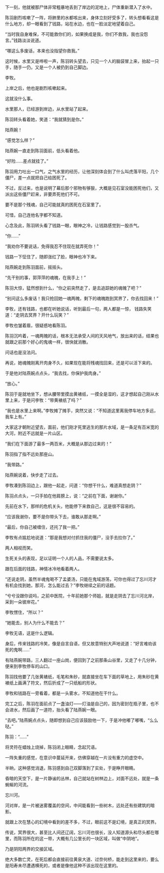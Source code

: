 下一刻，他就被那尸体非常粗暴地丢到了岸边的泥地上，尸体重新潜入了水中。

陈羽剧烈咳嗽了一阵，将肺里的水都咳出来，身体立刻好受多了，转头想看看这是什么地方，却一眼看到了钱路，站在水边，也在一脸淡定地望着自己。

“当时我自身难保，不可能救你们的，如果换成是我，你们不救我，我也没怨言。”钱路淡淡说道。

“哪这么多废话，本来也没指望你救我。”

这时候，水里又是哗啦一声，陈羽转头望去，只见一个人的脑袋冒上来，抬起一只手，随手一仍，又是一个人被扔到自己脚边。

李牧。

上岸之后，他也是剧烈咳嗽起来。

这就没什么事。

水里那人，已经游到岸边，从水里站了起来。

陈羽转头看着她，笑道：“我就猜到是你。”

陆燕婉！

“感觉怎么样？”

陆燕婉一直走到陈羽面前，低头看着他。

“好险……差点就挂了。”

陈羽用力吐出一口气，之气水里的经历，让他深刻体会到了什么叫虎落平阳，几个僵尸，差一点就把自己给困死了。

不过，反过来，也是说明了幕后那个邪物有够狠，大概是见石室没能困死他们，又派出这些僵尸赶来，非要弄死他们不可。

要不是那个残魂，自己可能就真的困死在石室里了。

可惜，自己连他名字都不知道。

心念及此，陈羽转头看了钱路一眼，眼神之冷，让钱路感觉到一股杀气。

“你……”

“我劝你不要说话，免得我忍不住现在就弄死你！”

钱路一下怔住了，随即涨红了脸，眼神也冷下来。

陆燕婉走到陈羽面前，摇摇头。

“先干别的事，郭萍萍的魂魄，在我手上！”

陈羽大惊，猛然想到什么，“你之前突然走了，是去追踪她的魂魄了吧？”

“别问这么多废话！我只抢回她一魂两魄，剩下的魂魄跑到冥界了，你去找回来！”

李牧，还有钱路，也都在听她说话，听到最后一句，两人都是一惊， 钱路失笑道：“走阴去冥界？开什么玩笑？”

李牧也皱着眉，很疑惑地看陈羽。

陈羽沉吟着，一魂两魄的话，根本无法承受人间的天风地气，放出来的话，结果也就跟之前那个好心的鬼魂一样，很快就消散。

问话也是没法问。

再说，她魂魄刚离开肉身不久，如果现在能将残魂找回来，还是可以活下来的。

于是他对陆燕婉点点头，“我去找，你保护我肉身。”

“放心。”

陈羽于是就地坐下，想从腰带里摸出黄裱纸，一摸全是湿的，这才想起自己刚从水里上来，于是问李牧：“带黄裱纸了吗？”

“我也是水里上来啊。”李牧摊了摊手，突然又说：“不知道这里离我停车地方多远，我车上有。”

大家这才朝附近望去，面前，他们刚才死里逃生的那片水域，是一条足有百米宽的大河，附近不远就是一片山区。

“我们在下面游了最多一两百米，大概是从那边过来的！”

陈羽指了指不远处那座山。

“我带路。”

陆燕婉说着，快步走了过去。

李牧凑到陈羽边上，跟他一起走，问道：“你想干什么，难道真想走阴？”

陈羽点点头，一只手拍在他肩膀上，说：“之前在下面，谢谢你。”

先前在水下，那样的危机关头，他能停下来救自己，这是很不容易的。

“应该我谢你，要不是你带头下去，谁敢从那走啊。”

“最后，你自己被缠住，还托了我一把。”

李牧有点尴尬地说道：“那是我想对付抓住我的僵尸，没手去拉你了。”

两人相视而笑。

生死关头的表现，足以证明一个人的人品，不需要说太多。

跟在后面的钱路，神情冰冷地看着两人。

“还说走阴，虽然半魂鬼喝不了孟婆汤，只能在鬼域游荡，可你也得过了忘川河才有机会找到她，那河，怎么能过去？”李牧继续之前的话题。

“兮兮没跟你说吗，之前中医院，十年前她那个师姐，就是走阴去了忘川河北岸，采到一朵彼岸花。”

李牧愣住，“所以？”

“她能去，别人为什么不能去？”

李牧无语，这是什么逻辑。

身后，传来钱路的冷笑，像是自言自语，但又故意特别大声地说道：“好言难劝该死的鬼啊……”

有陆燕婉带路，三人翻过一座山岗，便回到了之前那条山谷里，又走了十几分钟，便来到李牧停车的山口。

陈羽找他要了几张黄裱纸，毛笔和朱砂，就直接坐在车下面的草地上，用朱砂在黄裱纸上画满了符文，然后折成了一只纸船的形状。

李牧和钱路在一旁看着，都是一头雾水，不知道他在干什么。

完工之后，陈羽在面前点了一盏油灯——灯油是自己的，因为密封在瓶子里，也不会进水，然后画了一道符，抬头看了陆燕婉一眼。

“去吧。”陆燕婉点点头，随即想到自己应该鼓励他一下，于是冲他嘟了嘟嘴，“么么哒。”

陈羽：“……”

将灵符在蜡烛上烧掉，陈羽闭上眼睛，念起咒语。

一阵失重的感觉，在意识中蔓延开来，仿佛穿越在一片没有重力的虚空中。

半晌，这种感觉消退，陈羽感到自己双脚落到了实处，于是睁开眼睛。

昏暗的天空下，是一片静谧的丛林，自己就站在树林边上，对面不远处，就是一条蜿蜒的河流。

忘川河。

河对岸，是一片被迷雾覆盖的空间，中间能看到一些树木，远处还有些建筑的暗影。

就跟上次在慧心的幻境中看到的差不多，不过，眼前这不是幻境，是真正的冥界。

传说，冥界很大，甚至比人间还辽阔，忘川河也很长，没人知道源头和尽头都在哪里，而陈羽所在的这一带，大概有几公里长的一块区域，叫做“中阴地”。

乃是阴阳两界的交接区域。

绝大多数亡灵，在死后都会直接前往黄泉大道、过奈何桥，能走到这里来的，要么是阳寿未尽遭遇横死的，或者是像他这种不该出现在这里的。
